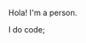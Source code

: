 Hola! I'm a person.
<p title=" __   _____  ___  ___  ___  ___  ___  ___  ___  ___  ___  ___ \n \ \ / / _ \/ _ \/ _ \/ _ \/ _ \/ _ \/ _ \/ _ \/ _ \/ _ \/ _ \\n  \ V /  __/  __/  __/  __/  __/  __/  __/  __/  __/  __/  __/\n   \_/ \___|\___|\___|\___|\___|\___|\___|\___|\___|\___|\___|">I do code;</p>
<!--
**SparkKnight84/SparkKnight84** is a ✨ _special_ ✨ repository because its `README.md` (this file) appears on your GitHub profile.

Here are some ideas to get you started:

- 🔭 I’m currently working on ...
- 🌱 I’m currently learning ...
- 👯 I’m looking to collaborate on ...
- 🤔 I’m looking for help with ...
- 💬 Ask me about ...
- 📫 How to reach me: ...
- 😄 Pronouns: ...
- ⚡ Fun fact: ...
-->
